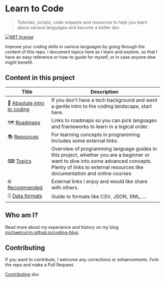 # Learn to Code
> Tutorials, scripts, code snippets and resources to help you learn about various languages and become a better dev

[![MIT license](https://img.shields.io/badge/License-MIT-blue.svg)](https://github.com/MichaelCurrin/learn-to-code/blob/master/LICENSE)

Improve your coding skills in various languages by going through the content of this repo. I document topics here as I learn and explore, so that I have an easy reference or how-to guide for myself, or in case anyone else might benefit.


## Content in this project

| Title                                            | Description                                                                                                                                                                                                  |
| ------------------------------------------------ | ------------------------------------------------------------------------------------------------------------------------------------------------------------------------------------------------------------ |
| 🤷 [Absolute intro to coding](intro_to_coding.md) | If you don't have a tech background and want a gentle intro to the coding landscape, start here.                                                                                                             |
| 🗺️ [Roadmaps](roadmaps.md)                        | Links to roadmaps so you can pick languages and frameworks to learn in a logical order.                                                                                                                      |
| 📚 [Resources](resources.md)                      | For learning concepts in programming. Includes some external links.                                                                                                                                          |
| ⌨ [Topics](topics/README.md) | Overview of programming language guides in this project, whether you are a beginner or want to dive into some advanced concepts. Plenty of links to external resources like documentation and online courses |
| 🌐 [Recommended](recommended.md)                  | External links I enjoy and would like share with others.                                                                                                                                                     |
| 🗄️ [Data formats](data_formats.md)                | Guide to formats like CSV, JSON, XML, ...                                                                                                                                                                    |

## Who am I?

Read more about my experience and history on my blog [michaelcurrin.github.io/coding-blog](https://michaelcurrin.github.io/coding-blog/).


## Contributing

If you want to contribute, I welcome any corrections or enhancements. Fork the repo and make a Pull Request.

[Contributing](CONTRIBUTING.md) doc

